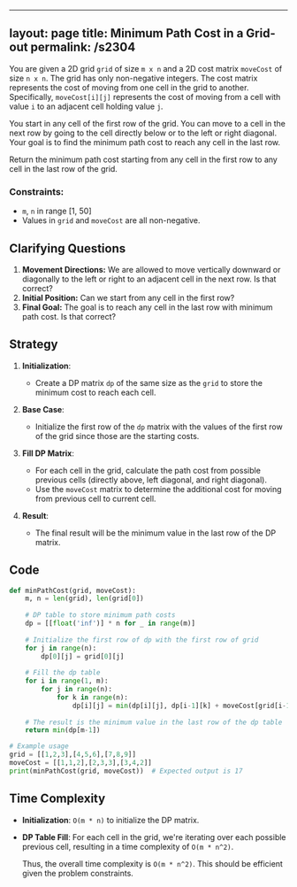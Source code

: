 
---
layout: page
title:  Minimum Path Cost in a Grid-out
permalink: /s2304
---

You are given a 2D grid `grid` of size `m x n` and a 2D cost matrix `moveCost` of size `n x n`. The grid has only non-negative integers. The cost matrix represents the cost of moving from one cell in the grid to another. Specifically, `moveCost[i][j]` represents the cost of moving from a cell with value `i` to an adjacent cell holding value `j`.

You start in any cell of the first row of the grid. You can move to a cell in the next row by going to the cell directly below or to the left or right diagonal. Your goal is to find the minimum path cost to reach any cell in the last row.

Return the minimum path cost starting from any cell in the first row to any cell in the last row of the grid.

### Constraints:
- `m`, `n` in range [1, 50]
- Values in `grid` and `moveCost` are all non-negative.

## Clarifying Questions
1. **Movement Directions:** We are allowed to move vertically downward or diagonally to the left or right to an adjacent cell in the next row. Is that correct?
2. **Initial Position:** Can we start from any cell in the first row?
3. **Final Goal:** The goal is to reach any cell in the last row with minimum path cost. Is that correct?

## Strategy
1. **Initialization**:
   - Create a DP matrix `dp` of the same size as the `grid` to store the minimum cost to reach each cell.
   
2. **Base Case**:
   - Initialize the first row of the `dp` matrix with the values of the first row of the grid since those are the starting costs.
   
3. **Fill DP Matrix**:
   - For each cell in the grid, calculate the path cost from possible previous cells (directly above, left diagonal, and right diagonal).
   - Use the `moveCost` matrix to determine the additional cost for moving from previous cell to current cell.
   
4. **Result**:
   - The final result will be the minimum value in the last row of the DP matrix.

## Code
```python
def minPathCost(grid, moveCost):
    m, n = len(grid), len(grid[0])
    
    # DP table to store minimum path costs
    dp = [[float('inf')] * n for _ in range(m)]
    
    # Initialize the first row of dp with the first row of grid
    for j in range(n):
        dp[0][j] = grid[0][j]
        
    # Fill the dp table
    for i in range(1, m):
        for j in range(n):
            for k in range(n):
                dp[i][j] = min(dp[i][j], dp[i-1][k] + moveCost[grid[i-1][k]][grid[i][j]] + grid[i][j])
                
    # The result is the minimum value in the last row of the dp table
    return min(dp[m-1])

# Example usage
grid = [[1,2,3],[4,5,6],[7,8,9]]
moveCost = [[1,1,2],[2,3,3],[3,4,2]]
print(minPathCost(grid, moveCost))  # Expected output is 17
```

## Time Complexity
- **Initialization**: `O(m * n)` to initialize the DP matrix.
- **DP Table Fill**: For each cell in the grid, we're iterating over each possible previous cell, resulting in a time complexity of `O(m * n^2)`.
  
  Thus, the overall time complexity is `O(m * n^2)`. This should be efficient given the problem constraints.